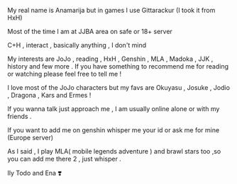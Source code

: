 My real name is Anamarija but in games I use Gittarackur (I took it from HxH)

Most of the time I am at JJBA area on safe or 18+ server

C+H , interact , basically anything , I don't mind

My interests are JoJo , reading , HxH , Genshin , MLA , Madoka , JJK , history and few more . If you have something to recommend me for reading or watching please feel free to tell me ! 

I love most of the JoJo characters but my favs are Okuyasu , Josuke , Jodio , Dragona , Kars and Ermes ! 
 
If you wanna talk just approach me , I am usually online alone or with my friends . 

If you want to add me on genshin 
whisper me your id or ask me for mine (Europe server)

As I said , I play MLA( mobile legends adventure ) and brawl stars too ,so you can add me there 2 , just whisper .

Ily Todo and Ena ❣️



